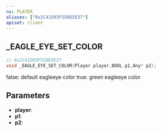 ```yaml
---
ns: PLAYER
aliases: ["0x2C41D93F550D5E37"]
apiset: client
---
```

## _EAGLE_EYE_SET_COLOR

```c
// 0x2C41D93F550D5E37
void _EAGLE_EYE_SET_COLOR(Player player,BOOL p1,Any* p2);
```

false: default eagleeye color
true: green eagleeye color

## Parameters
* **player**:
* **p1**:
* **p2**: